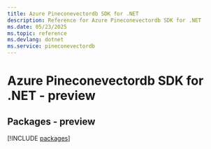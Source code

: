 ```yaml
---
title: Azure Pineconevectordb SDK for .NET
description: Reference for Azure Pineconevectordb SDK for .NET
ms.date: 05/23/2025
ms.topic: reference
ms.devlang: dotnet
ms.service: pineconevectordb
---
```

# Azure Pineconevectordb SDK for .NET - preview
## Packages - preview
[!INCLUDE [packages](pineconevectordb-index.md)]